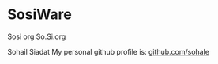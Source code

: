 # SosiWare

Sosi org
So.Si.org

Sohail Siadat
My personal github profile is:
[github.com/sohale](github.com/sohale)
